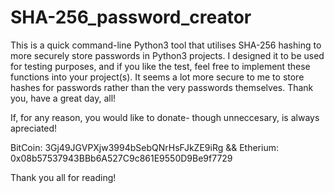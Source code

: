 # SHA-256_password_creator
This is a quick command-line Python3 tool that utilises SHA-256 hashing to more securely store passwords in Python3 projects.  I designed it to be used for testing purposes, and if you like the test, feel free to implement these functions into your project(s).  It seems a lot more secure to me to store hashes for passwords rather than the very passwords themselves.  Thank you, have a great day, all!

If, for any reason, you would like to donate- though unneccesary, is always apreciated!

BitCoin: 3Gj49JGVPXjw3994bSebQNrHsFJkZE9iRg && Etherium: 0x08b57537943BBb6A527C9c861E9550D9Be9f7729

Thank you all for reading!
